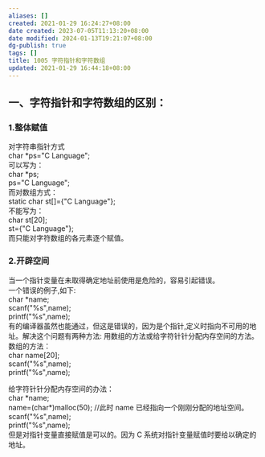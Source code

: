 ```yaml
---
aliases: []
created: 2021-01-29 16:24:27+08:00
date created: 2023-07-05T11:13:20+08:00
date modified: 2024-01-13T19:21:07+08:00
dg-publish: true
tags: []
title: 1005 字符指针和字符数组
updated: 2021-01-29 16:44:18+08:00
---
```


## 一、字符指针和字符数组的区别：
### 1.整体赋值
对字符串指针方式  
char \*ps="C Language";  
可以写为：  
 char \*ps;  
ps="C Language";  
而对数组方式：  
 static char st\[\]={"C Language"};  
不能写为：  
 char st\[20\];  
 st={"C Language"};  
而只能对字符数组的各元素逐个赋值。
### 2.开辟空间
当一个指针变量在未取得确定地址前使用是危险的，容易引起错误。  
一个错误的例子,如下:  
 char \*name;  
 scanf("%s",name);  
 printf("%s",name);  
有的编译器虽然也能通过，但这是错误的，因为是个指针,定义时指向不可用的地址。解决这个问题有两种方法: 用数组的方法或给字符针针分配内存空间的方法。  
 数组的方法：  
char name\[20\];  
 scanf("%s",name);  
 printf("%s",name);

给字符针针分配内存空间的办法：  
char \*name;  
name=(char\*)malloc(50); //此时 name 已经指向一个刚刚分配的地址空间。  
scanf("%s",name);  
 printf("%s",name);  
但是对指针变量直接赋值是可以的。因为 C 系统对指针变量赋值时要给以确定的地址。